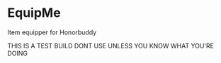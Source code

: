 EquipMe
=======

Item equipper for Honorbuddy  

THIS IS A TEST BUILD DONT USE UNLESS YOU KNOW WHAT YOU'RE DOING